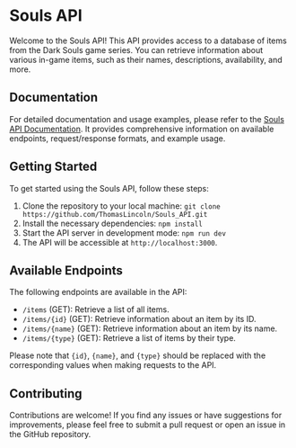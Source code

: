 # Souls API

Welcome to the Souls API! This API provides access to a database of items from the Dark Souls game series. You can retrieve information about various in-game items, such as their names, descriptions, availability, and more.

## Documentation

For detailed documentation and usage examples, please refer to the [Souls API Documentation](https://thomas23.stoplight.io/docs/souls-api/sh57nbfqnkt6p-souls-api). It provides comprehensive information on available endpoints, request/response formats, and example usage.

## Getting Started

To get started using the Souls API, follow these steps:

1. Clone the repository to your local machine: `git clone https://github.com/ThomasLincoln/Souls_API.git`
2. Install the necessary dependencies: `npm install`
3. Start the API server in development mode: `npm run dev`
4. The API will be accessible at `http://localhost:3000`.

## Available Endpoints

The following endpoints are available in the API:

- `/items` (GET): Retrieve a list of all items.
- `/items/{id}` (GET): Retrieve information about an item by its ID.
- `/items/{name}` (GET): Retrieve information about an item by its name.
- `/items/{type}` (GET): Retrieve a list of items by their type.

Please note that `{id}`, `{name}`, and `{type}` should be replaced with the corresponding values when making requests to the API.

## Contributing

Contributions are welcome! If you find any issues or have suggestions for improvements, please feel free to submit a pull request or open an issue in the GitHub repository.
